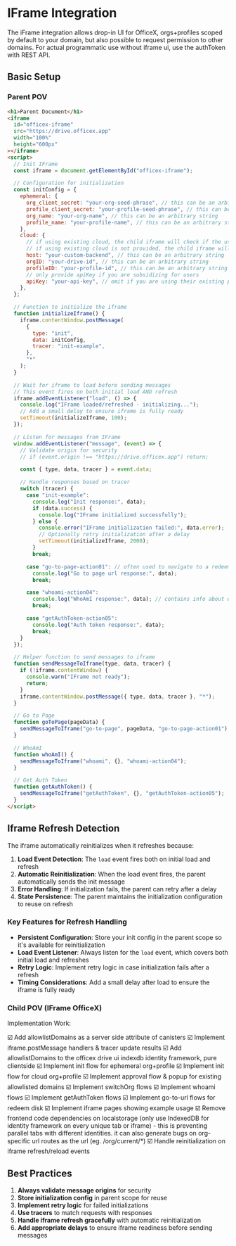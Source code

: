 # IFrame Integration

The iFrame integration allows drop-in UI for OfficeX, orgs+profiles scoped by default to your domain, but also possible to request permission to other domains. For actual programmatic use without iframe ui, use the authToken with REST API.

## Basic Setup

### Parent POV

```html
<h1>Parent Document</h1>
<iframe
  id="officex-iframe"
  src="https://drive.officex.app"
  width="100%"
  height="600px"
></iframe>
<script>
  // Init IFrame
  const iframe = document.getElementById("officex-iframe");

  // Configuration for initialization
  const initConfig = {
    ephemeral: {
      org_client_secret: "your-org-seed-phrase", // this can be an arbitrary string
      profile_client_secret: "your-profile-seed-phrase", // this can be a user id from your db
      org_name: "your-org-name", // this can be an arbitrary string
      profile_name: "your-profile-name", // this can be an arbitrary string
    },
    cloud: {
      // if using existing cloud, the child iframe will check if the user has approved the connection (allowlist the host domain - the allowlist lives in officex drive ui indexdb identity framework, pure clientside)
      // if using existing cloud is not provided, the child iframe will issue a popup to allow parent domain to add this org+profile to your officex
      host: "your-custom-backend", // this can be an arbitrary string
      orgID: "your-drive-id", // this can be an arbitrary string
      profileID: "your-profile-id", // this can be an arbitrary string
      // only provide apiKey if you are subsidizing for users
      apiKey: "your-api-key", // omit if you are using their existing profile
    },
  };

  // Function to initialize the iframe
  function initializeIframe() {
    iframe.contentWindow.postMessage(
      {
        type: "init",
        data: initConfig,
        tracer: "init-example",
      },
      "*"
    );
  }

  // Wait for iframe to load before sending messages
  // This event fires on both initial load AND refresh
  iframe.addEventListener("load", () => {
    console.log("IFrame loaded/refreshed - initializing...");
    // Add a small delay to ensure iframe is fully ready
    setTimeout(initializeIframe, 100);
  });

  // Listen for messages from IFrame
  window.addEventListener("message", (event) => {
    // Validate origin for security
    // if (event.origin !== "https://drive.officex.app") return;

    const { type, data, tracer } = event.data;

    // Handle responses based on tracer
    switch (tracer) {
      case "init-example":
        console.log("Init response:", data);
        if (data.success) {
          console.log("IFrame initialized successfully");
        } else {
          console.error("IFrame initialization failed:", data.error);
          // Optionally retry initialization after a delay
          setTimeout(initializeIframe, 2000);
        }
        break;

      case "go-to-page-action01": // often used to navigate to a redeem gift card page
        console.log("Go to page url response:", data);
        break;

      case "whoami-action04":
        console.log("WhoAmI response:", data); // contains info about disks so its easy to show a default drive url
        break;

      case "getAuthToken-action05":
        console.log("Auth token response:", data);
        break;
    }
  });

  // Helper function to send messages to iframe
  function sendMessageToIframe(type, data, tracer) {
    if (!iframe.contentWindow) {
      console.warn("IFrame not ready");
      return;
    }
    iframe.contentWindow.postMessage({ type, data, tracer }, "*");
  }

  // Go to Page
  function goToPage(pageData) {
    sendMessageToIframe("go-to-page", pageData, "go-to-page-action01");
  }

  // WhoAmI
  function whoAmI() {
    sendMessageToIframe("whoami", {}, "whoami-action04");
  }

  // Get Auth Token
  function getAuthToken() {
    sendMessageToIframe("getAuthToken", {}, "getAuthToken-action05");
  }
</script>
```

## Iframe Refresh Detection

The iframe automatically reinitializes when it refreshes because:

1. **Load Event Detection**: The `load` event fires both on initial load and refresh
2. **Automatic Reinitialization**: When the load event fires, the parent automatically sends the init message
3. **Error Handling**: If initialization fails, the parent can retry after a delay
4. **State Persistence**: The parent maintains the initialization configuration to reuse on refresh

### Key Features for Refresh Handling

- **Persistent Configuration**: Store your init config in the parent scope so it's available for reinitialization
- **Load Event Listener**: Always listen for the `load` event, which covers both initial load and refreshes
- **Retry Logic**: Implement retry logic in case initialization fails after a refresh
- **Timing Considerations**: Add a small delay after load to ensure the iframe is fully ready

### Child POV (IFrame OfficeX)

Implementation Work:

☑️ Add allowlistDomains as a server side attribute of canisters
☑️ Implement iframe.postMessage handlers & tracer update results
☑️ Add allowlistDomains to the officex drive ui indexdb identity framework, pure clientside
☑️ Implement init flow for ephemeral org+profile
☑️ Implement init flow for cloud org+profile
☑️ Implement approval flow & popup for existing allowlisted domains
☑️ Implement switchOrg flows
☑️ Implement whoami flows
☑️ Implement getAuthToken flows
☑️ Implement go-to-url flows for redeem disk
☑️ Implement iframe pages showing example usage
☑️ Remove frontend code dependencies on localstorage (only use IndexedDB for identity framework on every unique tab or iframe) - this is preventing parallel tabs with different identities. it can also generate bugs on org-specific url routes as the url (eg. /org/current/\*)
☑️ Handle reinitialization on iframe refresh/reload events

## Best Practices

1. **Always validate message origins** for security
2. **Store initialization config** in parent scope for reuse
3. **Implement retry logic** for failed initializations
4. **Use tracers** to match requests with responses
5. **Handle iframe refresh gracefully** with automatic reinitialization
6. **Add appropriate delays** to ensure iframe readiness before sending messages
